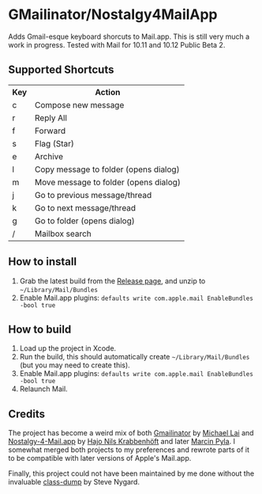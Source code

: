 # GMailinator/Nostalgy4MailApp

Adds Gmail-esque keyboard shorcuts to Mail.app.  This is still very much a work
in progress. Tested with Mail for 10.11 and 10.12 Public Beta 2.

## Supported Shortcuts

<table>
  <tr><th>Key</th><th>Action</th></tr>
  <tr><td>c</td><td>Compose new message</td></tr>
  <tr><td>r</td><td>Reply All</td></tr>
  <tr><td>f</td><td>Forward</td></tr>
  <tr><td>s</td><td>Flag (Star)</td></tr>
  <tr><td>e</td><td>Archive</td></tr>
  <tr><td>l</td><td>Copy message to folder (opens dialog)</td></tr>
  <tr><td>m</td><td>Move message to folder (opens dialog)</td></tr>
  <tr><td>j</td><td>Go to previous message/thread</td></tr>
  <tr><td>k</td><td>Go to next message/thread</td></tr>
  <tr><td>g</td><td>Go to folder (opens dialog)</td></tr>
  <tr><td>/</td><td>Mailbox search</td></tr>
</table>

## How to install

1. Grab the latest build from the [Release page](https://github.com/jelmervdl/Nostalgy-4-Mail.app/releases), and unzip to `~/Library/Mail/Bundles`
2. Enable Mail.app plugins:
       `defaults write com.apple.mail EnableBundles -bool true`

## How to build

1. Load up the project in Xcode.
2. Run the build, this should automatically create `~/Library/Mail/Bundles` (but you may need to create this).
3. Enable Mail.app plugins:
       `defaults write com.apple.mail EnableBundles -bool true`
4. Relaunch Mail.

## Credits

The project has become a weird mix of both [Gmailinator](https://github.com/nompute/GMailinator) by [Michael Lai](https://github.com/nompute) and [Nostalgy-4-Mail.app](https://github.com/fxtentacle/Nostalgy-4-Mail.app) by [Hajo Nils Krabbenhöft](https://github.com/fxtentacle) and later [Marcin Pyla](https://github.com/cubbi). I somewhat merged both projects to my preferences and rewrote parts of it to be compatible with later versions of Apple's Mail.app.

Finally, this project could not have been maintained by me done without the invaluable [class-dump](http://stevenygard.com/projects/class-dump/) by Steve Nygard.